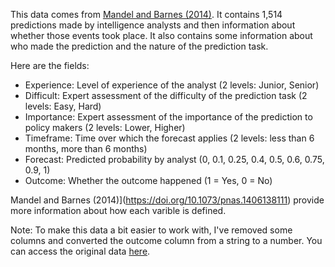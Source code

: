 This data comes from [Mandel and Barnes (2014)](https://doi.org/10.1073/pnas.1406138111). It contains 1,514 predictions made by intelligence analysts and then information about whether those events took place. It also contains some information about who made the prediction and the nature of the prediction task.

Here are the fields:
- Experience: Level of experience of the analyst (2 levels: Junior, Senior)
- Difficult: Expert assessment of the difficulty of the prediction task (2 levels: Easy, Hard)
- Importance: Expert assessment of the importance of the prediction to policy makers (2 levels: Lower, Higher)
- Timeframe: Time over which the forecast applies (2 levels: less than 6 months, more than 6 months)
- Forecast: Predicted probability by analyst (0, 0.1, 0.25, 0.4, 0.5, 0.6, 0.75, 0.9, 1)
- Outcome: Whether the outcome happened (1 = Yes, 0 = No)

Mandel and Barnes (2014)](https://doi.org/10.1073/pnas.1406138111) provide more information about how each varible is defined.

Note: To make this data a bit easier to work with, I've removed some columns and converted the outcome column from a string to a number. You can access the original data [here](https://www.pnas.org/content/early/2014/07/10/1406138111/tab-figures-data).
